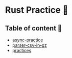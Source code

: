 # Rust Practice 🦀

## Table of content 📔

- [async-practice](https://github.com/aofdev/rust-practice/tree/main/async-practice)
- [parser-csv-in-gz](https://github.com/aofdev/rust-practice/tree/main/parser-csv-in-gz)
- [practices](https://github.com/aofdev/rust-practice/tree/main/practices)